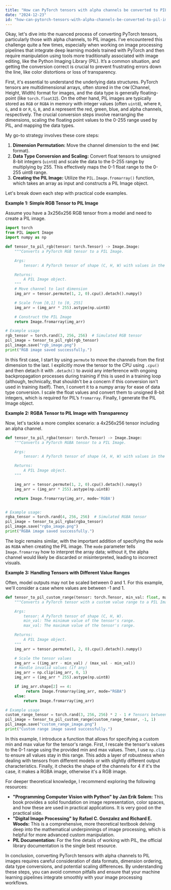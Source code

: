 ```yaml
---
title: "How can PyTorch tensors with alpha channels be converted to PIL images?"
date: "2024-12-23"
id: "how-can-pytorch-tensors-with-alpha-channels-be-converted-to-pil-images"
---
```


Okay, let's dive into the nuanced process of converting PyTorch tensors, particularly those with alpha channels, to PIL images. I’ve encountered this challenge quite a few times, especially when working on image processing pipelines that integrate deep learning models trained with PyTorch and then require manipulation using tools more traditionally associated with image editing, like the Python Imaging Library (PIL). It’s a common situation, and getting the conversion correct is crucial to prevent frustrating errors down the line, like color distortions or loss of transparency.

First, it's essential to understand the underlying data structures. PyTorch tensors are multidimensional arrays, often stored in the `CHW` (Channel, Height, Width) format for images, and the data type is generally floating-point (like `torch.float32`). On the other hand, PIL images are typically stored as `RGB` or `RGBA` in memory with integer values (often `uint8`), where `R`, `G`, and `B` or `R`, `G`, `B`, and `A` represent the red, green, blue, and alpha channels, respectively. The crucial conversion steps involve rearranging the dimensions, scaling the floating point values to the 0-255 range used by PIL, and mapping the data types.

My go-to strategy involves these core steps:

1. **Dimension Permutation:** Move the channel dimension to the end (`HWC` format).
2. **Data Type Conversion and Scaling:** Convert float tensors to unsigned 8-bit integers (`uint8`) and scale the data to the 0-255 range by multiplying by 255. This effectively maps the 0-1 float range to the 0-255 uint8 range.
3. **Creating the PIL Image:** Utilize the `PIL.Image.fromarray()` function, which takes an array as input and constructs a PIL Image object.

Let's break down each step with practical code examples.

**Example 1: Simple RGB Tensor to PIL Image**

Assume you have a 3x256x256 RGB tensor from a model and need to create a PIL image.

```python
import torch
from PIL import Image
import numpy as np

def tensor_to_pil_rgb(tensor: torch.Tensor) -> Image.Image:
    """Converts a PyTorch RGB tensor to a PIL Image.

    Args:
        tensor: A PyTorch tensor of shape (C, H, W) with values in the range [0, 1].

    Returns:
        A PIL Image object.
    """
    # Move channel to last dimension
    img_arr = tensor.permute(1, 2, 0).cpu().detach().numpy()

    # Scale from [0,1] to [0, 255]
    img_arr = (img_arr * 255).astype(np.uint8)

    # Construct the PIL Image
    return Image.fromarray(img_arr)

# Example usage
rgb_tensor = torch.rand(3, 256, 256)  # Simulated RGB tensor
pil_image = tensor_to_pil_rgb(rgb_tensor)
pil_image.save("rgb_image.png")
print("RGB image saved successfully.")
```

In this first case, I start by using `permute` to move the channels from the first dimension to the last. I explicitly move the tensor to the CPU using `.cpu()` and then detach it with `.detach()` to avoid any interference with ongoing backpropagation processes during training if this is used in a training loop (although, technically, that shouldn't be a concern if this conversion isn't used in training itself). Then, I convert it to a numpy array for ease of data type conversion. I scale the float values and convert them to unsigned 8-bit integers, which is required for PIL’s `fromarray`. Finally, I generate the PIL Image object.

**Example 2: RGBA Tensor to PIL Image with Transparency**

Now, let's tackle a more complex scenario: a 4x256x256 tensor including an alpha channel.

```python
def tensor_to_pil_rgba(tensor: torch.Tensor) -> Image.Image:
    """Converts a PyTorch RGBA tensor to a PIL Image.

    Args:
        tensor: A PyTorch tensor of shape (4, H, W) with values in the range [0, 1].

    Returns:
        A PIL Image object.
    """

    img_arr = tensor.permute(1, 2, 0).cpu().detach().numpy()
    img_arr = (img_arr * 255).astype(np.uint8)

    return Image.fromarray(img_arr, mode='RGBA')


# Example usage:
rgba_tensor = torch.rand(4, 256, 256)  # Simulated RGBA tensor
pil_image = tensor_to_pil_rgba(rgba_tensor)
pil_image.save("rgba_image.png")
print("RGBA image saved successfully.")
```

The logic remains similar, with the important addition of specifying the `mode` as `RGBA` when creating the PIL image. The `mode` parameter tells `Image.fromarray` how to interpret the array data; without it, the alpha channel would likely be discarded or misinterpreted, leading to incorrect visuals.

**Example 3: Handling Tensors with Different Value Ranges**

Often, model outputs may not be scaled between 0 and 1. For this example, we'll consider a case where values are between -1 and 1.

```python
def tensor_to_pil_custom_range(tensor: torch.Tensor, min_val: float, max_val: float) -> Image.Image:
    """Converts a PyTorch tensor with a custom value range to a PIL Image.

    Args:
        tensor: A PyTorch tensor of shape (C, H, W).
        min_val: The minimum value of the tensor's range.
        max_val: The maximum value of the tensor's range.

    Returns:
        A PIL Image object.
    """
    img_arr = tensor.permute(1, 2, 0).cpu().detach().numpy()

    # Scale the tensor values
    img_arr = ((img_arr - min_val) / (max_val - min_val))
    # Handle invalid values (if any)
    img_arr = np.clip(img_arr, 0, 1)
    img_arr = (img_arr * 255).astype(np.uint8)

    if img_arr.shape[2] == 4:
         return Image.fromarray(img_arr, mode="RGBA")
    else:
        return Image.fromarray(img_arr)

# Example usage
custom_range_tensor = torch.rand(3, 256, 256) * 2 - 1 # Tensors between -1 and 1
pil_image = tensor_to_pil_custom_range(custom_range_tensor, -1, 1)
pil_image.save("custom_range_image.png")
print("Custom range image saved successfully.")
```

In this example, I introduce a function that allows for specifying a custom min and max value for the tensor's range. First, I rescale the tensor's values to the 0-1 range using the provided min and max values. Then, I use `np.clip` to ensure all values stay in this range. This adds a layer of robustness when dealing with tensors from different models or with slightly different output characteristics. Finally, it checks the shape of the channels for 4 if it's the case, it makes a RGBA image, otherwise it's a RGB image.

For deeper theoretical knowledge, I recommend exploring the following resources:

*   **"Programming Computer Vision with Python" by Jan Erik Solem:** This book provides a solid foundation on image representation, color spaces, and how these are used in practical applications. It is very good on the practical side.
*   **"Digital Image Processing" by Rafael C. Gonzalez and Richard E. Woods:** This is a comprehensive, more theoretical textbook delving deep into the mathematical underpinnings of image processing, which is helpful for more advanced custom manipulation.
*   **PIL Documentation:** For the fine details of working with PIL, the official library documentation is the single best resource.

In conclusion, converting PyTorch tensors with alpha channels to PIL images requires careful consideration of data formats, dimension ordering, data type conversions, and potential scaling differences. By understanding these steps, you can avoid common pitfalls and ensure that your machine learning pipelines integrate smoothly with your image processing workflows.
